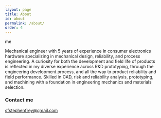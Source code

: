 ```yaml
---
layout: page
title: About
id: about
permalink: /about/
order: 4
---
```



<div class="figure">
  <div class="figure-wrapper plot">
    <div>
      <a href="#" data-featherlight="{{ site.baseurl }}/images/profile.jpg"><img src="{{ site.baseurl }}/images/profile.jpg" alt="" /></a>
    </div>
    <div class="caption">
      <span>me</span>
    </div>
  </div>
</div>

Mechanical engineer with 5 years of experience in consumer electronics hardware specializing in mechanical design,
reliability, and process engineering. A curiosity for both the development and field life of products is reflected 
in my diverse experience across R&D prototyping, through the engineering development process, and all the way to 
product reliability and field performance. Skilled in CAD, risk and reliability analysis, prototyping, and machining 
with a foundation in engineering mechanics and materials selection. 

### Contact me

[sfstephenfrey@gmail.com](mailto:sfstephenfrey@gmail.com)
